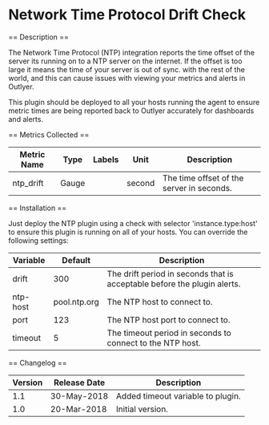 Network Time Protocol Drift Check
=================================

== Description ==

The Network Time Protocol (NTP) integration reports the time offset of the server its running on to a NTP server
on the internet. If the offset is too large it means the time of your server is out of sync. with the rest of the world,
and this can cause issues with viewing your metrics and alerts in Outlyer.

This plugin should be deployed to all your hosts running the agent to ensure metric times are being
reported back to Outlyer accurately for dashboards and alerts.

== Metrics Collected ==

| Metric Name |Type | Labels |Unit  |Description                              |
|-------------|-----|--------|------|-----------------------------------------|
|ntp_drift    |Gauge|        |second|The time offset of the server in seconds.|

== Installation ==

Just deploy the NTP plugin using a check with selector 'instance.type:host' to ensure this plugin is running
on all of your hosts. You can override the following settings:

|Variable|Default     |Description                                                             |
|--------|------------|------------------------------------------------------------------------|
|drift   |300         |The drift period in seconds that is acceptable before the plugin alerts.|
|ntp-host|pool.ntp.org|The NTP host to connect to.                                             |
|port    |123         |The NTP host port to connect to.                                        |
|timeout |5           |The timeout period in seconds to connect to the NTP host.               |

== Changelog ==

|Version|Release Date|Description                      |
|-------|------------|---------------------------------|
|1.1    |30-May-2018 |Added timeout variable to plugin.|
|1.0    |20-Mar-2018 |Initial version.                 |
